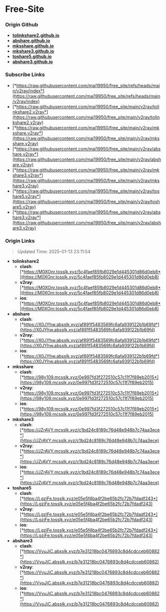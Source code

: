 # Free-Site

### Origin Github

- [**tolinkshare2.github.io**](https://github.com/tolinkshare2/tolinkshare2.github.io)
- [**abshare.github.io**](https://github.com/abshare/abshare.github.io)
- [**mksshare.github.io**](https://github.com/mksshare/mksshare.github.io)
- [**mkshare3.github.io**](https://github.com/mkshare3/mkshare3.github.io)
- [**toshare5.github.io**](https://github.com/toshare5/toshare5.github.io)
- [**abshare3.github.io**](https://github.com/abshare3/abshare3.github.io)

### Subscribe Links

- [*https://raw.githubusercontent.com/mai19950/free_site/refs/heads/main/v2ray/index*](https://raw.githubusercontent.com/mai19950/free_site/refs/heads/main/v2ray/index)
- [*https://raw.githubusercontent.com/mai19950/free_site/main/v2ray/tolinkshare2.v2ray*](https://raw.githubusercontent.com/mai19950/free_site/main/v2ray/tolinkshare2.v2ray)
- [*https://raw.githubusercontent.com/mai19950/free_site/main/v2ray/mksshare.v2ray*](https://raw.githubusercontent.com/mai19950/free_site/main/v2ray/mksshare.v2ray)
- [*https://raw.githubusercontent.com/mai19950/free_site/main/v2ray/abshare.v2ray*](https://raw.githubusercontent.com/mai19950/free_site/main/v2ray/abshare.v2ray)
- [*https://raw.githubusercontent.com/mai19950/free_site/main/v2ray/mkshare3.v2ray*](https://raw.githubusercontent.com/mai19950/free_site/main/v2ray/mkshare3.v2ray)
- [*https://raw.githubusercontent.com/mai19950/free_site/main/v2ray/toshare5.v2ray*](https://raw.githubusercontent.com/mai19950/free_site/main/v2ray/toshare5.v2ray)
- [*https://raw.githubusercontent.com/mai19950/free_site/main/v2ray/abshare3.v2ray*](https://raw.githubusercontent.com/mai19950/free_site/main/v2ray/abshare3.v2ray)

### Origin Links

> Updated Time: 2025-01-13 23:11:54

- **tolinkshare2**
  - **clash**: [*https://M0XOnr.tosslk.xyz/5c4faef85fb8029e1d445301d86d0eb8*](https://M0XOnr.tosslk.xyz/5c4faef85fb8029e1d445301d86d0eb8)
  - **v2ray**: [*https://M0XOnr.tosslk.xyz/5c4faef85fb8029e1d445301d86d0eb8*](https://M0XOnr.tosslk.xyz/5c4faef85fb8029e1d445301d86d0eb8)
  - **ios**: [*https://M0XOnr.tosslk.xyz/5c4faef85fb8029e1d445301d86d0eb8*](https://M0XOnr.tosslk.xyz/5c4faef85fb8029e1d445301d86d0eb8)
- **abshare**
  - **clash**: [*https://X0JYhw.absslk.xyz/af891f5483569fc6afa939122b1b69fd*](https://X0JYhw.absslk.xyz/af891f5483569fc6afa939122b1b69fd)
  - **v2ray**: [*https://X0JYhw.absslk.xyz/af891f5483569fc6afa939122b1b69fd*](https://X0JYhw.absslk.xyz/af891f5483569fc6afa939122b1b69fd)
  - **ios**: [*https://X0JYhw.absslk.xyz/af891f5483569fc6afa939122b1b69fd*](https://X0JYhw.absslk.xyz/af891f5483569fc6afa939122b1b69fd)
- **mksshare**
  - **clash**: [*https://98y109.mcsslk.xyz/0e997fd3f272510c57c11f7f89eb2015*](https://98y109.mcsslk.xyz/0e997fd3f272510c57c11f7f89eb2015)
  - **v2ray**: [*https://98y109.mcsslk.xyz/0e997fd3f272510c57c11f7f89eb2015*](https://98y109.mcsslk.xyz/0e997fd3f272510c57c11f7f89eb2015)
  - **ios**: [*https://98y109.mcsslk.xyz/0e997fd3f272510c57c11f7f89eb2015*](https://98y109.mcsslk.xyz/0e997fd3f272510c57c11f7f89eb2015)
- **mkshare3**
  - **clash**: [*https://JZrAVY.mcsslk.xyz/c1bd24c8189c76d48e948b7c74aa3ece*](https://JZrAVY.mcsslk.xyz/c1bd24c8189c76d48e948b7c74aa3ece)
  - **v2ray**: [*https://JZrAVY.mcsslk.xyz/c1bd24c8189c76d48e948b7c74aa3ece*](https://JZrAVY.mcsslk.xyz/c1bd24c8189c76d48e948b7c74aa3ece)
  - **ios**: [*https://JZrAVY.mcsslk.xyz/c1bd24c8189c76d48e948b7c74aa3ece*](https://JZrAVY.mcsslk.xyz/c1bd24c8189c76d48e948b7c74aa3ece)
- **toshare5**
  - **clash**: [*https://LgziFe.tosslk.xyz/e05e5f4ba4f2be65b2fc72b7fdadf243*](https://LgziFe.tosslk.xyz/e05e5f4ba4f2be65b2fc72b7fdadf243)
  - **v2ray**: [*https://LgziFe.tosslk.xyz/e05e5f4ba4f2be65b2fc72b7fdadf243*](https://LgziFe.tosslk.xyz/e05e5f4ba4f2be65b2fc72b7fdadf243)
  - **ios**: [*https://LgziFe.tosslk.xyz/e05e5f4ba4f2be65b2fc72b7fdadf243*](https://LgziFe.tosslk.xyz/e05e5f4ba4f2be65b2fc72b7fdadf243)
- **abshare3**
  - **clash**: [*https://VvuJiC.absslk.xyz/b7e31218bc0476893c8d4cdcceb60882*](https://VvuJiC.absslk.xyz/b7e31218bc0476893c8d4cdcceb60882)
  - **v2ray**: [*https://VvuJiC.absslk.xyz/b7e31218bc0476893c8d4cdcceb60882*](https://VvuJiC.absslk.xyz/b7e31218bc0476893c8d4cdcceb60882)
  - **ios**: [*https://VvuJiC.absslk.xyz/b7e31218bc0476893c8d4cdcceb60882*](https://VvuJiC.absslk.xyz/b7e31218bc0476893c8d4cdcceb60882)
